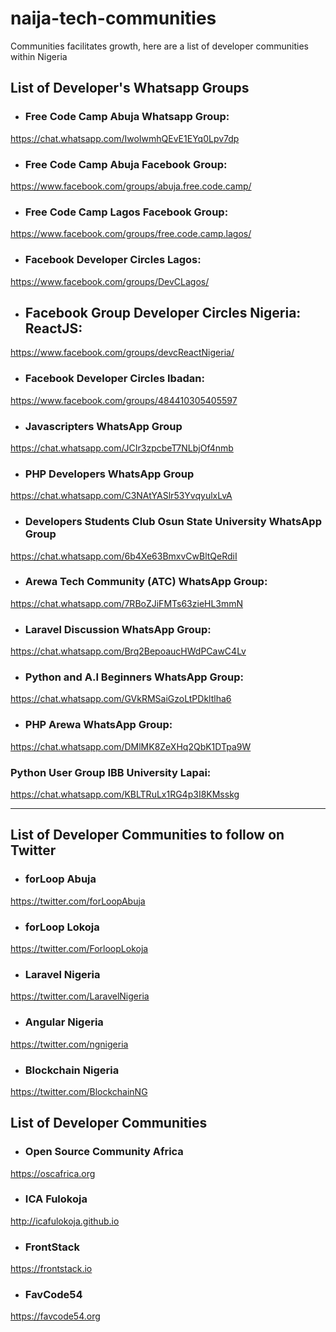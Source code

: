 # naija-tech-communities
Communities facilitates growth, here are a list of developer communities within Nigeria

## List of Developer's Whatsapp Groups


- ### Free Code Camp Abuja Whatsapp Group:
https://chat.whatsapp.com/IwoIwmhQEvE1EYq0Lpv7dp

- ### Free Code Camp Abuja Facebook Group:
https://www.facebook.com/groups/abuja.free.code.camp/

- ### Free Code Camp Lagos Facebook Group:
https://www.facebook.com/groups/free.code.camp.lagos/

- ### Facebook Developer Circles Lagos:
https://www.facebook.com/groups/DevCLagos/

- ## Facebook Group Developer Circles Nigeria: ReactJS:
https://www.facebook.com/groups/devcReactNigeria/

- ### Facebook Developer Circles Ibadan:
https://www.facebook.com/groups/484410305405597

- ### Javascripters WhatsApp Group
https://chat.whatsapp.com/JCIr3zpcbeT7NLbjOf4nmb

- ### PHP Developers WhatsApp Group
https://chat.whatsapp.com/C3NAtYASlr53YvqyulxLvA

- ### Developers Students Club Osun State University WhatsApp Group
https://chat.whatsapp.com/6b4Xe63BmxvCwBltQeRdiI

- ### Arewa Tech Community (ATC) WhatsApp Group:
https://chat.whatsapp.com/7RBoZJiFMTs63zieHL3mmN

- ### Laravel Discussion WhatsApp Group:
https://chat.whatsapp.com/Brq2BepoaucHWdPCawC4Lv

- ### Python and A.I Beginners WhatsApp Group:
https://chat.whatsapp.com/GVkRMSaiGzoLtPDkltlha6

- ### PHP Arewa WhatsApp Group:
https://chat.whatsapp.com/DMlMK8ZeXHq2QbK1DTpa9W

### Python User Group IBB University Lapai:

https://chat.whatsapp.com/KBLTRuLx1RG4p3I8KMsskg

<hr>

## List of Developer Communities to follow on Twitter


- ### forLoop Abuja
https://twitter.com/forLoopAbuja

- ### forLoop Lokoja
https://twitter.com/ForloopLokoja

- ### Laravel Nigeria
https://twitter.com/LaravelNigeria

- ### Angular Nigeria
https://twitter.com/ngnigeria

- ### Blockchain Nigeria
https://twitter.com/BlockchainNG


## List of Developer Communities


- ### Open Source Community Africa
https://oscafrica.org

- ### ICA Fulokoja
http://icafulokoja.github.io

- ### FrontStack
https://frontstack.io

- ### FavCode54
https://favcode54.org





